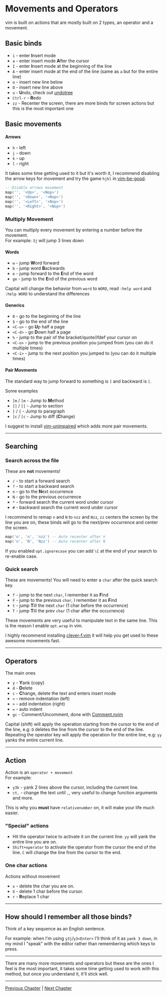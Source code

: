 # Movements and Operators
vim is built on actions that are mostly built on 2 types, an operator and a movement.

## Basic binds
* `i` - enter **I**nsert mode
* `a` - enter insert mode **A**fter the cursor
* `I` - enter **I**nsert mode at the beginning of the line
* `A` - enter insert mode at the end of the line (same as `a` but for the entire line)
* `o` - insert new line below
* `O` - insert new line above
* `u` - **U**ndo, check out [undotree](https://github.com/mbbill/undotree)
* `Ctrl-r` - **R**edo
* `zz` - Recenter the screen, there are more binds for screen actions but this is the most important one

## Basic movements
#### Arrows
* `h` - left
* `j` - down
* `k` - up
* `l` - right

It takes some time getting used to it but it's worth it, I recommend disabling the arrow keys for movement and try the game `hjkl` in [vim-be-good](https://github.com/ThePrimeagen/vim-be-good).

```lua
-- Disable arrows movement
map('', '<Up>', '<Nop>')
map('', '<Down>', '<Nop>')
map('', '<Left>', '<Nop>')
map('', '<Right>', '<Nop>')
```

### Multiply Movement
You can multiply every movement by entering a number before the movement. \
For example: `3j` will jump 3 lines down

#### Words
* `w` - jump **W**ord forward
* `b` - jump word **B**ackwards
* `e` - jump forward to the **E**nd of the word
* `ge` - jump to the **E**nd of the previous word

Capital will change the behavior from `word` to `WORD`, read `:help word` and `:help WORD` to understand the differences

#### Generics
* `0` - go to the beginning of the line
* `$` - go to the end of the line
* `<C-u>` - go **U**p half a page
* `<C-d>` - go **D**own half a page
* `%` - jump to the pair of the bracket/quote/ifdef your cursor on
* `<C-o>` - jump to the previous position you jumped from (you can do it multiple times)
* `<C-i>` - jump to the next position you jumped to (you can do it multiple times)

#### Pair Movments
The standard way to jump forward to something is `]` and backward is `[`.

Some examples
* `]m` / `[m` - Jump to **M**ethod
* `]]` / `[[` - Jump to section
* `}` / `{` - Jump to paragraph
* `]c` / `[c` - Jump to diff (**C**hange)

I suggest to install [vim-unimpaired](https://github.com/tpope/vim-unimpaired) which adds more pair movements.

---

## Searching
### Search across the file
These are **not** movements!
* `/` - to start a forward search
* `?` - to start a backward search
* `n` - go to the **N**ext occurrence
* `N` - go to the previous occurrence
* `*` - forward search the current word under cursor
* `#` - backward search the current word under cursor

I recommend to remap `n` and `N` to `nzz` and `Nzz`, `zz` centers the screen by the line you are on, these binds will go to the next/prev occurrence and center the screen.
```lua
map('n', 'n', 'nzz') -- Auto recenter after n
map('n', 'N', 'Nzz') -- Auto recenter after N
```

If you enabled `opt.ignorecase` you can add `\C` at the end of your search to re-enable case.

### Quick search
These are movements! You will need to enter a `char` after the quick search key.
* `f` - jump to the next `char`, I remember it as **F**ind
* `F` - jump to the previous `char`, I remember it as **F**ind
* `t` - jump **T**ill the next `char` (1 char before the occurrence)
* `T` - jump **T**ill the prev `char` (1 char after the occurrence)

These movements are very useful to manipulate text in the same line. This is the reason I enable `opt.wrap` in vim.

I highly recommend installing [clever-f.vim](https://github.com/rhysd/clever-f.vim) it will help you get used to these awesome movements fast.

---

## Operators
The main ones
* `y` - **Y**ank (copy)
* `d` - **D**elete
* `c` - **C**hange, delete the text and enters insert mode
* `<` - remove indentation (left)
* `>` - add indentation (right)
* `=` - auto indent
* `gc` - Comment/Uncomment, done with [Comment.nvim](https://github.com/numToStr/Comment.nvim)

Capital (shift) will apply the operation starting from the cursor to the end of the line, e.g: `D` deletes the line from the cursor to the end of the line. \
Repeating the operator key will apply the operation for the entire line, e.g: `yy` yanks the entire current line.

---

## Action
Action is an `operator + movement` \
For example: 
* `y3k` - yank 2 lines above the cursor, including the current line.
* `ct,` - change the text until `,`, very useful to change function arguments and more.

This is why you **must** have `relativenumber` on, it will make your life much easier.

### "Special" actions
* Hit the operator twice to activate it on the current line. `yy` will yank the entire line you are on.
* `Shift+operator` to activate the operator from the cursor the end of the line. `C` will change the line from the cursor to the end.

### One char actions
Actions without movement
* `x` - delete the char you are on.
* `X` - delete 1 char before the cursor.
* `r` - **R**eplace 1 char

---

## How should I remember all those binds?
Think of a key sequence as an English sentence.

For example: when I'm using `y3j`/`y3<Enter>` I'll think of it as `yank 3 down`, in my mind I "speak" with the editor rather than remembering which keys to press.

---

There are many more movements and operators but these are the ones I feel is the most important, it takes some time getting used to work with this method, but once you understand it, it'll stick well.

---

[Previous Chapter](./02-basic-config.md) | [Next Chapter](./04-copy-paste-visual.md)
